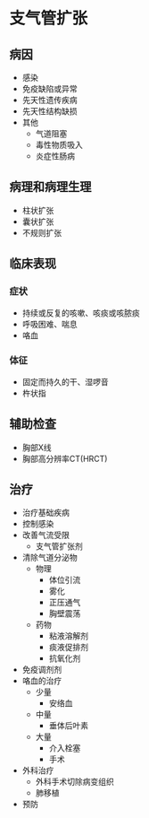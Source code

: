 # 支气管扩张

## 病因

- 感染 
- 免疫缺陷或异常
- 先天性遗传疾病
- 先天性结构缺损
- 其他
  - 气道阻塞
  - 毒性物质吸入
  - 炎症性肠病

## 病理和病理生理

- 柱状扩张
- 囊状扩张
- 不规则扩张
  
## 临床表现

### 症状

- 持续或反复的咳嗽、咳痰或咳脓痰
- 呼吸困难、喘息
- 咯血
  
### 体征

- 固定而持久的干、湿啰音
- 杵状指

## 辅助检查

- 胸部X线
- 胸部高分辨率CT(HRCT)


## 治疗

- 治疗基础疾病
- 控制感染
- 改善气流受限
  - 支气管扩张剂
- 清除气道分泌物
  - 物理
    - 体位引流
    - 雾化
    - 正压通气
    - 胸壁震荡
  - 药物
    - 粘液溶解剂
    - 痰液促排剂
    - 抗氧化剂
- 免疫调剂剂
- 咯血的治疗
  - 少量
    - 安络血
  - 中量
    - 垂体后叶素
  - 大量
    - 介入栓塞
    - 手术
- 外科治疗
  - 外科手术切除病变组织
  - 肺移植
- 预防